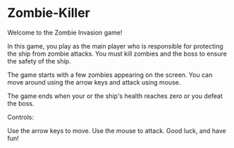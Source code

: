 # Zombie-Killer
Welcome to the Zombie Invasion game!

In this game, you play as the main player who is responsible for protecting the ship from zombie attacks. You must kill zombies and the boss to ensure the safety of the ship.

The game starts with a few zombies appearing on the screen. You can move around using the arrow keys and attack using mouse. 

The game ends when your or the ship's health reaches zero or you defeat the boss.

Controls:

Use the arrow keys to move.
Use the mouse to attack.
Good luck, and have fun!